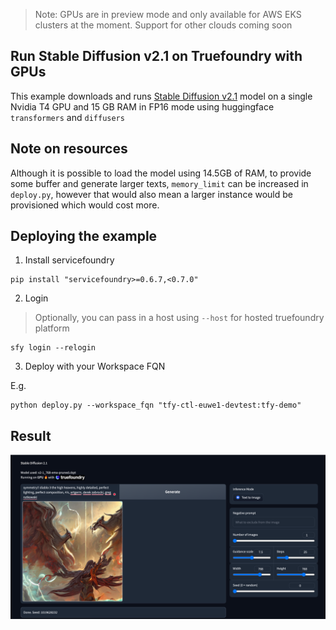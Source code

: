 > Note: GPUs are in preview mode and only available for AWS EKS clusters at the moment. Support for other clouds coming soon

Run Stable Diffusion v2.1 on Truefoundry with GPUs
---
This example downloads and runs [Stable Diffusion v2.1](https://huggingface.co/stabilityai/stable-diffusion-2-1) model on a single Nvidia T4 GPU and 15 GB RAM in FP16 mode using huggingface `transformers` and `diffusers`

Note on resources
---
Although it is possible to load the model using 14.5GB of RAM, to provide some buffer and generate larger texts, `memory_limit` can be increased in `deploy.py`, however that would also mean a larger instance would be provisioned which would cost more.


Deploying the example
---

1. Install servicefoundry

```shell
pip install "servicefoundry>=0.6.7,<0.7.0"
```

2. Login

> Optionally, you can pass in a host using `--host` for hosted truefoundry platform

```shell
sfy login --relogin
```

3. Deploy with your Workspace FQN

E.g.
```shell
python deploy.py --workspace_fqn "tfy-ctl-euwe1-devtest:tfy-demo"
```

Result
---

![](./images/demo.png)
